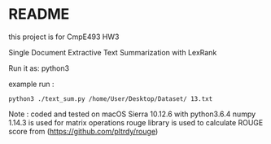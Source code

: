 # README #

this project is for CmpE493 HW3

Single Document Extractive Text Summarization with LexRank

Run it as:
python3 <path to text_sum.py> <path to dataset> <name of the file under Dataset folder>

example run :

    python3 ./text_sum.py /home/User/Desktop/Dataset/ 13.txt

Note : coded and tested on macOS Sierra 10.12.6 with python3.6.4
numpy 1.14.3 is used for matrix operations
rouge library is used to calculate ROUGE score from (https://github.com/pltrdy/rouge)